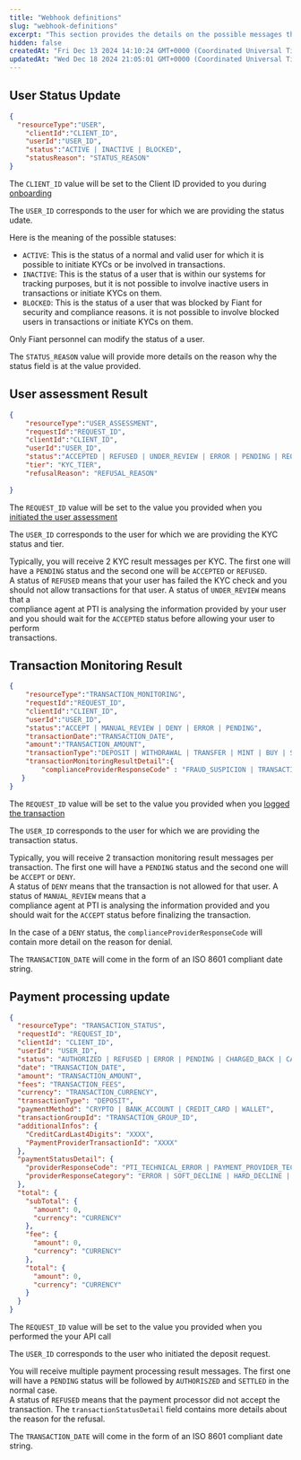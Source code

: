 ```yaml
---
title: "Webhook definitions"
slug: "webhook-definitions"
excerpt: "This section provides the details on the possible messages that you can receive on your webhook endpoint."
hidden: false
createdAt: "Fri Dec 13 2024 14:10:24 GMT+0000 (Coordinated Universal Time)"
updatedAt: "Wed Dec 18 2024 21:05:01 GMT+0000 (Coordinated Universal Time)"
---
```

## User Status Update

```json
{
  "resourceType":"USER",
    "clientId":"CLIENT_ID",
    "userId":"USER_ID",
    "status":"ACTIVE | INACTIVE | BLOCKED",
    "statusReason": "STATUS_REASON"
}
```

The `CLIENT_ID` value will be set to the Client ID provided to you during [onboarding](fiant-onboarding)

The `USER_ID` corresponds to the user for which we are providing the status udate.

Here is the meaning of the possible statuses:

- `ACTIVE`: This is the status of a normal and valid user for which it is possible to initiate KYCs or be involved in transactions.
- `INACTIVE`: This is the status of a user that is within our systems for tracking purposes, but it is not possible to involve inactive users in transactions or initiate KYCs on them.
- `BLOCKED`: This is the status of a user that was blocked by Fiant for security and compliance reasons. it is not possible to involve blocked users in transactions or initiate KYCs on them.

Only Fiant personnel can modify the status of a user.

The `STATUS_REASON` value will provide more details on the reason why the status field is at the value provided.

## User assessment Result

```json
{
    "resourceType":"USER_ASSESSMENT",
    "requestId":"REQUEST_ID",
    "clientId":"CLIENT_ID",
    "userId":"USER_ID",
    "status":"ACCEPTED | REFUSED | UNDER_REVIEW | ERROR | PENDING | REQUESTED_MORE_INFORMATION",
    "tier": "KYC_TIER",
    "refusalReason": "REFUSAL_REASON"
  
}
```

The `REQUEST_ID` value will be set to the value you provided when you [initiated the user assessment](#initiating-a-user-assessment)

The `USER_ID` corresponds to the user for which we are providing the KYC status and tier.

Typically, you will receive 2 KYC result messages per KYC. The first one will have a `PENDING` status and the second one will be `ACCEPTED` or `REFUSED`.  
A status of `REFUSED` means that your user has failed the KYC check and you should not allow transactions for that user. A status of `UNDER_REVIEW` means that a  
compliance agent at PTI is analysing the information provided by your user and you should wait for the `ACCEPTED` status before allowing your user to perform  
transactions.

## Transaction Monitoring Result

```json
{
    "resourceType":"TRANSACTION_MONITORING",
    "requestId":"REQUEST_ID",
    "clientId":"CLIENT_ID",
    "userId":"USER_ID",
    "status":"ACCEPT | MANUAL_REVIEW | DENY | ERROR | PENDING",
    "transactionDate":"TRANSACTION_DATE",
    "amount":"TRANSACTION_AMOUNT",
    "transactionType":"DEPOSIT | WITHDRAWAL | TRANSFER | MINT | BUY | SELL",
    "transactionMonitoringResultDetail":{
        "complianceProviderResponseCode" : "FRAUD_SUSPICION | TRANSACTION_VELOCITY_VIOLATION | BLOCKED_JURISDICTION | GEO_FENCING_VIOLATION | SANCTION_SCREENING"
   }
}
```

The `REQUEST_ID` value will be set to the value you provided when you [logged the transaction](#monitoring-transactions)

The `USER_ID` corresponds to the user for which we are providing the transaction status.

Typically, you will receive 2 transaction monitoring result messages per transaction. The first one will have a `PENDING` status and the second one will be `ACCEPT` or `DENY`.  
A status of `DENY` means that the transaction is not allowed for that user. A status of `MANUAL_REVIEW` means that a  
compliance agent at PTI is analysing the information provided and you should wait for the `ACCEPT` status before finalizing the transaction.

In the case of a `DENY` status, the `complianceProviderResponseCode` will contain more detail on the reason for denial.

The `TRANSACTION_DATE` will come in the form of an ISO 8601 compliant date string. 

## Payment processing update

```json
{
  "resourceType": "TRANSACTION_STATUS",
  "requestId": "REQUEST_ID",
  "clientId": "CLIENT_ID",
  "userId": "USER_ID",
  "status": "AUTHORIZED | REFUSED | ERROR | PENDING | CHARGED_BACK | CANCELED | REFUNDED | CAPTURED | SETTLED",
  "date": "TRANSACTION_DATE",
  "amount": "TRANSACTION_AMOUNT",
  "fees": "TRANSACTION_FEES",
  "currency": "TRANSACTION_CURRENCY",
  "transactionType": "DEPOSIT",
  "paymentMethod": "CRYPTO | BANK_ACCOUNT | CREDIT_CARD | WALLET",
  "transactionGroupId": "TRANSACTION_GROUP_ID",
  "additionalInfos": {
    "CreditCardLast4Digits": "XXXX",
    "PaymentProviderTransactionId": "XXXX"
  },
  "paymentStatusDetail": {
    "providerResponseCode": "PTI_TECHNICAL_ERROR | PAYMENT_PROVIDER_TECHNICAL_ERROR | FRAUD_SUSPICION | BLOCKED_COUNTRY | AVS_CHECK_FAILED | CVV_CHECK_FAILED | PAYMENT_INSTRUMENT_PROBLEM | PAYMENT_PROVIDER_DECLINED | SUSPENSE_TRANSACTION_RISK_EXCEEDED | SUSPENSE_KYC_LIMIT_EXCEEDED | SUSPENSE_OTHER",
    "providerResponseCategory": "ERROR | SOFT_DECLINE | HARD_DECLINE | SUSPENSE"
  },
  "total": {
    "subTotal": {
      "amount": 0,
      "currency": "CURRENCY"
    },
    "fee": {
      "amount": 0,
      "currency": "CURRENCY"
    },
    "total": {
      "amount": 0,
      "currency": "CURRENCY"
    }
  }
}
```

The `REQUEST_ID` value will be set to the value you provided when you performed the your API call

The `USER_ID` corresponds to the user who initiated the deposit request.

You will receive multiple payment processing result messages. The first one will have a `PENDING` status will be followed by `AUTHORISZED` and `SETTLED` in the normal case.  
A status of `REFUSED` means that the payment processor did not accept the transaction. The `transactionStatusDetail` field contains more details about the reason for the refusal.

The `TRANSACTION_DATE` will come in the form of an ISO 8601 compliant date string.

